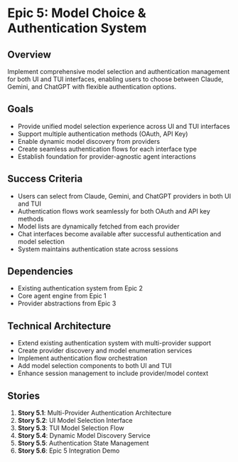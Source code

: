 # Epic 5: Model Choice & Authentication System

## Overview
Implement comprehensive model selection and authentication management for both UI and TUI interfaces, enabling users to choose between Claude, Gemini, and ChatGPT with flexible authentication options.

## Goals
- Provide unified model selection experience across UI and TUI interfaces
- Support multiple authentication methods (OAuth, API Key)
- Enable dynamic model discovery from providers
- Create seamless authentication flows for each interface type
- Establish foundation for provider-agnostic agent interactions

## Success Criteria
- Users can select from Claude, Gemini, and ChatGPT providers in both UI and TUI
- Authentication flows work seamlessly for both OAuth and API key methods
- Model lists are dynamically fetched from each provider
- Chat interfaces become available after successful authentication and model selection
- System maintains authentication state across sessions

## Dependencies
- Existing authentication system from Epic 2
- Core agent engine from Epic 1
- Provider abstractions from Epic 3

## Technical Architecture
- Extend existing authentication system with multi-provider support
- Create provider discovery and model enumeration services
- Implement authentication flow orchestration
- Add model selection components to both UI and TUI
- Enhance session management to include provider/model context

## Stories
1. **Story 5.1**: Multi-Provider Authentication Architecture
2. **Story 5.2**: UI Model Selection Interface
3. **Story 5.3**: TUI Model Selection Flow
4. **Story 5.4**: Dynamic Model Discovery Service
5. **Story 5.5**: Authentication State Management
6. **Story 5.6**: Epic 5 Integration Demo